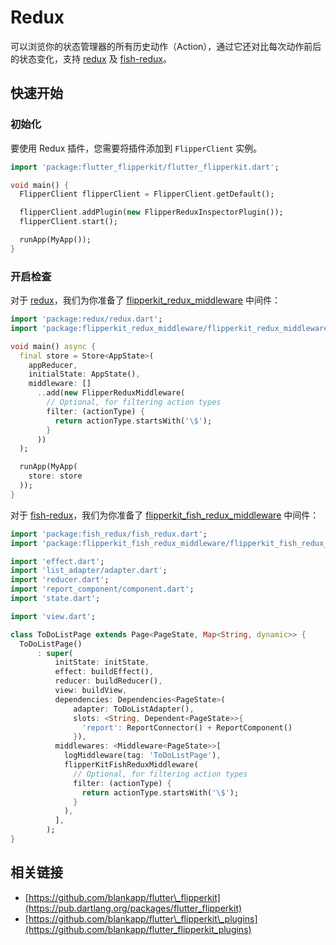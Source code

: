 # Redux

可以浏览你的状态管理器的所有历史动作（Action），通过它还对比每次动作前后的状态变化，支持 [redux](https://github.com/brianegan/flutter_redux/) 及 [fish-redux](https://github.com/alibaba/fish-redux)。

## 快速开始

### 初始化

要使用 Redux 插件，您需要将插件添加到 `FlipperClient` 实例。

```dart
import 'package:flutter_flipperkit/flutter_flipperkit.dart';

void main() {
  FlipperClient flipperClient = FlipperClient.getDefault();

  flipperClient.addPlugin(new FlipperReduxInspectorPlugin());
  flipperClient.start();

  runApp(MyApp());
}
```

### 开启检查

对于 [redux](https://github.com/brianegan/flutter_redux/)，我们为你准备了 [flipperkit\_redux\_middleware](https://github.com/blankapp/flutter_flipperkit_plugins/blob/master/packages/flipperkit_redux_middleware) 中间件：

```dart
import 'package:redux/redux.dart';
import 'package:flipperkit_redux_middleware/flipperkit_redux_middleware.dart';

void main() async {
  final store = Store<AppState>(
    appReducer,
    initialState: AppState(),
    middleware: []
      ..add(new FlipperReduxMiddleware(
        // Optional, for filtering action types
        filter: (actionType) {
          return actionType.startsWith('\$');
        }
      ))
  );

  runApp(MyApp(
    store: store
  ));
}
```

对于 [fish-redux](https://github.com/alibaba/fish-redux)，我们为你准备了 [flipperkit\_fish\_redux\_middleware](https://github.com/blankapp/flutter_flipperkit_plugins/blob/master/packages/flipperkit_fish_redux_middleware) 中间件：

```dart
import 'package:fish_redux/fish_redux.dart';
import 'package:flipperkit_fish_redux_middleware/flipperkit_fish_redux_middleware.dart';

import 'effect.dart';
import 'list_adapter/adapter.dart';
import 'reducer.dart';
import 'report_component/component.dart';
import 'state.dart';

import 'view.dart';

class ToDoListPage extends Page<PageState, Map<String, dynamic>> {
  ToDoListPage()
      : super(
          initState: initState,
          effect: buildEffect(),
          reducer: buildReducer(),
          view: buildView,
          dependencies: Dependencies<PageState>(
              adapter: ToDoListAdapter(),
              slots: <String, Dependent<PageState>>{
                'report': ReportConnector() + ReportComponent()
              }),
          middlewares: <Middleware<PageState>>[
            logMiddleware(tag: 'ToDoListPage'),
            flipperKitFishReduxMiddleware(
              // Optional, for filtering action types
              filter: (actionType) {
                return actionType.startsWith('\$');
              }
            ),
          ],
        );
}

```

## 相关链接

* [https://github.com/blankapp/flutter\_flipperkit](https://pub.dartlang.org/packages/flutter_flipperkit)
* [https://github.com/blankapp/flutter\_flipperkit\_plugins](https://github.com/blankapp/flutter_flipperkit_plugins)

